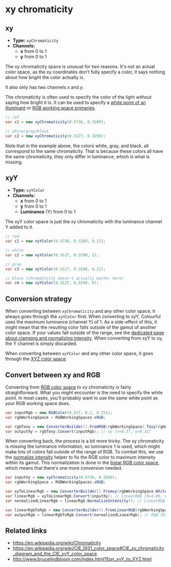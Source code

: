 # xy chromaticity

## xy

- **Type:** `xyChromaticity`
- **Channels:**
  - **x** from 0 to 1
  - **y** from 0 to 1

The xy chromaticity space is unusual for two reasons. It's not an actual color space, as the xy coordinates don't fully specify a color, it says nothing about how bright the color actually is.

It also only has two channels *x* and *y*.

The chromaticity is often used to specify the color of the light without saying how bright it is. It can be used to specify a [white point of an illuminant](topic-illuminants.md) or [RGB working space primaries](spaces-rgb.md).

```csharp
// red
var c1 = new xyChromaticity(0.5736, 0.3209);

// white/gray/black
var c2 = new xyChromaticity(0.3127, 0.3290);
```

Note that in the example above, the colors white, gray, and black, all correspond to the same chromaticity. That is because these colors all have the same chromaticity, they only differ in luminance, which is what is missing.


## xyY

- **Type:** `xyYColor`
- **Channels:**
  - **x** from 0 to 1
  - **y** from 0 to 1
  - **Luminance** (Y) from 0 to 1

The xyY color space is just the xy chromaticity with the luminance channel Y added to it.

```csharp
// red
var c1 = new xyYColor(0.5736, 0.3209, 0.21);

// white
var c2 = new xyYColor(0.3127, 0.3290, 1);

// gray
var c3 = new xyYColor(0.3127, 0.3290, 0.21);

// black (chromaticity doesn't actually matter here)
var c4 = new xyYColor(0.3127, 0.3290, 0);
```


## Conversion strategy

When converting between `xyChromaticity` and any other color space, it always goes through the `xyYColor` first. When converting to xyY, Colourful uses the maximum luminance (channel Y) of 1. As a side-effect of this, it might mean that the resulting color falls outside of the gamut of another color space. If your values fall outside of the range, see the [dedicated page about clamping and normalizing intensity](topic-clamp.md). When converting from xyY to xy, the Y channel is simply discarded.

When converting between `xyYColor` and any other color space, it goes through the [XYZ color space](spaces-xyz.md).


## Convert between xy and RGB

Converting from [RGB color space](spaces-rgb.md) to xy chromaticity is fairly straightforward. What you might encounter is the need to specify the white point. In most cases, you'll probably want to use the same white point as your RGB working space does.

```csharp
var inputRgb = new RGBColor(0.937, 0.2, 0.251);
var rgbWorkingSpace = RGBWorkingSpaces.sRGB;

var rgbToxy = new ConverterBuilder().FromRGB(rgbWorkingSpace).Toxy(rgbWorkingSpace.WhitePoint).Build();
var outputXy = rgbToxy.Convert(inputRgb); // xy [x=0.57, y=0.32]
```

When converting back, the process is a bit more tricky. The xy chromaticity is missing the luminance information, so luminance 1 is used, which might make lots of colors fall outside of the range of RGB. To combat this, we use the [normalize intensity](topic-clamp.md) helper to fix the RGB color to maximum intensity within its gamut. This normalization is done in the [linear RGB color space](spaces-rgb.md), which means that there's one more conversion needed.

```csharp
var inputXy = new xyChromaticity(0.5736, 0.3209);
var rgbWorkingSpace = RGBWorkingSpaces.sRGB;

var xyToLinearRgb = new ConverterBuilder().Fromxy(rgbWorkingSpace.WhitePoint).ToLinearRGB(rgbWorkingSpace).Build();
var linearRgb = xyToLinearRgb.Convert(inputXy); // LinearRGB [R=4.09, G=0.16, B=0.24]
var normalizedLinearRgb = linearRgb.NormalizeIntensity(); // LinearRGB [R=1, G=0.04, B=0.06]

var linearRgbToRgb = new ConverterBuilder().FromLinearRGB(rgbWorkingSpace).ToRGB(rgbWorkingSpace).Build();
var outputRgb = linearRgbToRgb.Convert(normalizedLinearRgb); // RGB [R=1, G=0.22, B=0.27]
```


## Related links

- https://en.wikipedia.org/wiki/Chromaticity
- https://en.wikipedia.org/wiki/CIE_1931_color_space#CIE_xy_chromaticity_diagram_and_the_CIE_xyY_color_space
- http://www.brucelindbloom.com/index.html?Eqn_xyY_to_XYZ.html
